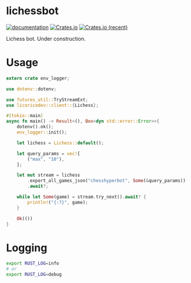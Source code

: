 # lichessbot

[![documentation](https://docs.rs/lichessbot/badge.svg)](https://docs.rs/lichessbot) [![Crates.io](https://img.shields.io/crates/v/lichessbot.svg)](https://crates.io/crates/lichessbot) [![Crates.io (recent)](https://img.shields.io/crates/dr/lichessbot)](https://crates.io/crates/lichessbot)

Lichess bot. Under construction.

# Usage

```rust
extern crate env_logger;

use dotenv::dotenv;

use futures_util::TryStreamExt;
use licoricedev::client::{Lichess};

#[tokio::main]
async fn main() -> Result<(), Box<dyn std::error::Error>>{
	dotenv().ok();
	env_logger::init();

	let lichess = Lichess::default();

	let query_params = vec![
		("max", "10"),        
	];

	let mut stream = lichess
		.export_all_games_json("chesshyperbot", Some(&query_params))
		.await?;

	while let Some(game) = stream.try_next().await? {
		println!("{:?}", game);
	}

	Ok(())
}

```

# Logging

```bash
export RUST_LOG=info
# or 
export RUST_LOG=debug
```
